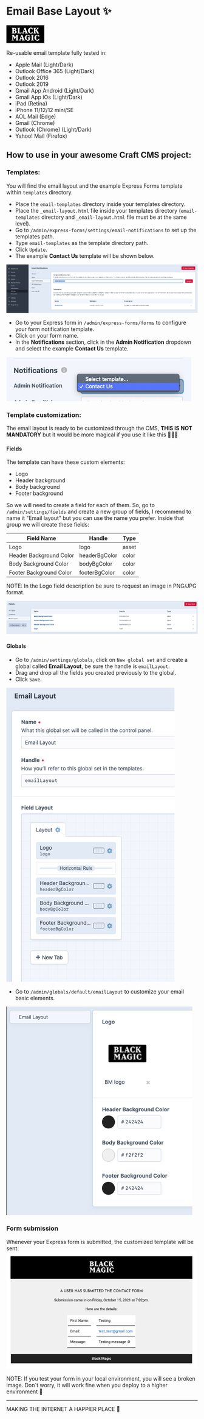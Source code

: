 # Email Base Layout ✨
[![N|Solid](https://github.com/DianyelaMaldonado/email-base-layout/blob/development/src/assets/BM-logo.png?raw=true)](https://heyblackmagic.com/)

Re-usable email template fully tested in:

- Apple Mail (Light/Dark)
- Outlook Office 365 (Light/Dark)
- Outlook 2016
- Outlook 2019
- Gmail App Android (Light/Dark)
- Gmail App iOs (Light/Dark)
- iPad (Retina)
- iPhone 11/12/12 mini/SE
- AOL Mail (Edge)
- Gmail (Chrome)
- Outlook (Chrome) (Light/Dark)
- Yahoo! Mail (Firefox)

## How to use in your awesome Craft CMS project:
### Templates:

You will find the email layout and the example Express Forms template within `templates` directory.

- Place the `email-templates` directory inside your templates directory.
- Place the `_email-layout.html` file inside your templates directory (`email-templates` directory and `_email-layout.html` file must be at the same level).
- Go to `/admin/express-forms/settings/email-notifications` to set up the templates path.
- Type `email-templates` as the template directory path.
- Click `Update`.
- The example **Contact Us** template will be shown below.

![alt text](https://github.com/DianyelaMaldonado/email-base-layout/blob/development/src/screenshots/template-directory-path.png?raw=true)

- Go to your Express form in `/admin/express-forms/forms` to configure your form notification template.
- Click on your form name.
- In the **Notifications** section, click in the **Admin Notification** dropdown and select the example **Contact Us** template.

![alt text](https://github.com/DianyelaMaldonado/email-base-layout/blob/development/src/screenshots/admin-notification-select.png?raw=true)

### Template customization:

The email layout is ready to be customized through the CMS, **THIS IS NOT MANDATORY** but it would be more magical if you use it like this 🦯🎩✨

#### Fields
The template can have these custom elements:
- Logo
- Header background
- Body background
- Footer background

So we will need to create a field for each of them. So, go to `/admin/settings/fields` and create a new group of fields, I recommend to name it "Email layout" but you can use the name you prefer. Inside that group we will create these fields:

| Field Name | Handle | Type |
| ------ | ------ | ------ |
| Logo | logo | asset |
| Header Background Color | headerBgColor | color |
| Body Background Color | bodyBgColor | color |
| Footer Background Color | footerBgColor | color |

NOTE: In the Logo field description be sure to request an image in PNG/JPG format.

![alt text](https://github.com/DianyelaMaldonado/email-base-layout/blob/development/src/screenshots/fields.png?raw=true)

#### Globals

- Go to `/admin/settings/globals`, click on `New global set` and create a global called **Email Layout**, be sure the handle is `emailLayout`.
- Drag and drop all the fields you created previously to the global.
- Click `Save`.

![alt text](https://github.com/DianyelaMaldonado/email-base-layout/blob/development/src/screenshots/global.png?raw=true)

- Go to `/admin/globals/default/emailLayout` to customize your email basic elements.

![alt text](https://github.com/DianyelaMaldonado/email-base-layout/blob/development/src/screenshots/global-2.png?raw=true)

### Form submission
Whenever your Express form is submitted, the customized template will be sent:
![alt text](https://github.com/DianyelaMaldonado/email-base-layout/blob/development/src/screenshots/example-email.png?raw=true)

NOTE: If you test your form in your local environment, you will see a broken image. Don´t worry, it will work fine when you deploy to a higher environment 🚀

-----
MAKING THE INTERNET A HAPPIER PLACE 💫